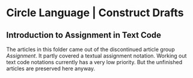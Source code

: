 ﻿Circle Language | Construct Drafts
==================================

Introduction to Assignment in Text Code
---------------------------------------

The articles in this folder came out of the discontinued article group *Assignment*. It partly covered a textual assignment notation. Working out text code notations currently has a very low priority. But the unfinished articles are preserved here anyway.